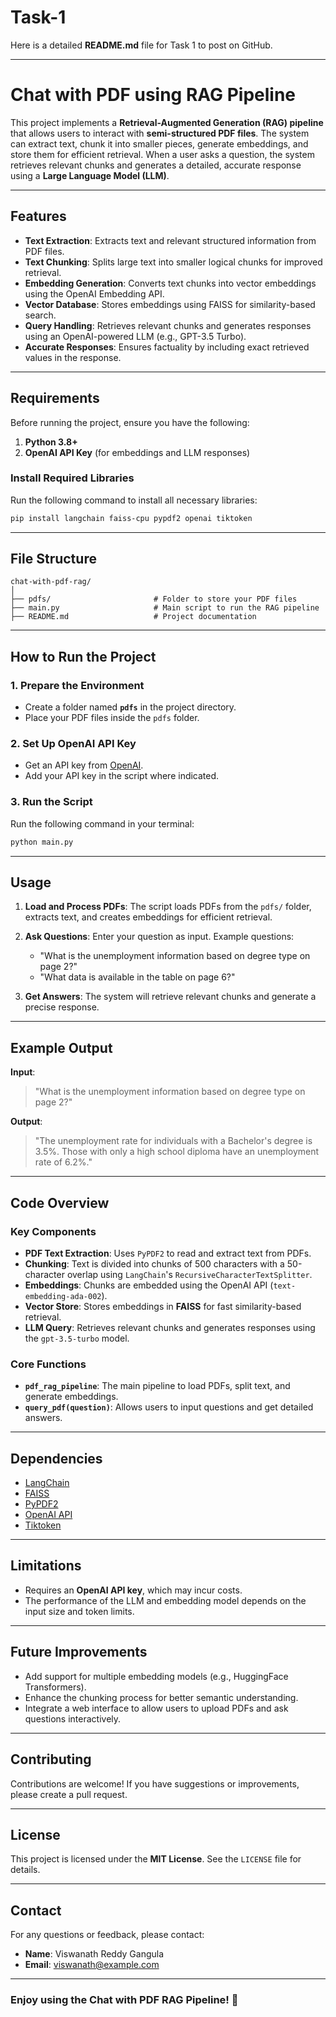 # Task-1
Here is a detailed **README.md** file for Task 1 to post on GitHub.

---

# **Chat with PDF using RAG Pipeline**

This project implements a **Retrieval-Augmented Generation (RAG) pipeline** that allows users to interact with **semi-structured PDF files**. The system can extract text, chunk it into smaller pieces, generate embeddings, and store them for efficient retrieval. When a user asks a question, the system retrieves relevant chunks and generates a detailed, accurate response using a **Large Language Model (LLM)**.

---

## **Features**
- **Text Extraction**: Extracts text and relevant structured information from PDF files.
- **Text Chunking**: Splits large text into smaller logical chunks for improved retrieval.
- **Embedding Generation**: Converts text chunks into vector embeddings using the OpenAI Embedding API.
- **Vector Database**: Stores embeddings using FAISS for similarity-based search.
- **Query Handling**: Retrieves relevant chunks and generates responses using an OpenAI-powered LLM (e.g., GPT-3.5 Turbo).
- **Accurate Responses**: Ensures factuality by including exact retrieved values in the response.

---

## **Requirements**
Before running the project, ensure you have the following:
1. **Python 3.8+**
2. **OpenAI API Key** (for embeddings and LLM responses)

### **Install Required Libraries**
Run the following command to install all necessary libraries:
```bash
pip install langchain faiss-cpu pypdf2 openai tiktoken
```

---

## **File Structure**
```
chat-with-pdf-rag/
│
├── pdfs/                       # Folder to store your PDF files
├── main.py                     # Main script to run the RAG pipeline
├── README.md                   # Project documentation
```

---

## **How to Run the Project**

### 1. **Prepare the Environment**
- Create a folder named **`pdfs`** in the project directory.
- Place your PDF files inside the `pdfs` folder.

### 2. **Set Up OpenAI API Key**
- Get an API key from [OpenAI](https://platform.openai.com/signup).
- Add your API key in the script where indicated.

### 3. **Run the Script**
Run the following command in your terminal:
```bash
python main.py
```

---

## **Usage**
1. **Load and Process PDFs**: 
   The script loads PDFs from the `pdfs/` folder, extracts text, and creates embeddings for efficient retrieval.

2. **Ask Questions**:
   Enter your question as input. Example questions:
   - "What is the unemployment information based on degree type on page 2?"
   - "What data is available in the table on page 6?"

3. **Get Answers**:
   The system will retrieve relevant chunks and generate a precise response.

---

## **Example Output**
**Input**:  
> "What is the unemployment information based on degree type on page 2?"

**Output**:  
> "The unemployment rate for individuals with a Bachelor's degree is 3.5%. Those with only a high school diploma have an unemployment rate of 6.2%."

---

## **Code Overview**

### **Key Components**
- **PDF Text Extraction**: Uses `PyPDF2` to read and extract text from PDFs.
- **Chunking**: Text is divided into chunks of 500 characters with a 50-character overlap using `LangChain`'s `RecursiveCharacterTextSplitter`.
- **Embeddings**: Chunks are embedded using the OpenAI API (`text-embedding-ada-002`).
- **Vector Store**: Stores embeddings in **FAISS** for fast similarity-based retrieval.
- **LLM Query**: Retrieves relevant chunks and generates responses using the `gpt-3.5-turbo` model.

### **Core Functions**
- **`pdf_rag_pipeline`**: The main pipeline to load PDFs, split text, and generate embeddings.
- **`query_pdf(question)`**: Allows users to input questions and get detailed answers.

---

## **Dependencies**
- [LangChain](https://python.langchain.com/)
- [FAISS](https://github.com/facebookresearch/faiss)
- [PyPDF2](https://pypi.org/project/PyPDF2/)
- [OpenAI API](https://platform.openai.com/docs/)
- [Tiktoken](https://pypi.org/project/tiktoken/)

---

## **Limitations**
- Requires an **OpenAI API key**, which may incur costs.
- The performance of the LLM and embedding model depends on the input size and token limits.

---

## **Future Improvements**
- Add support for multiple embedding models (e.g., HuggingFace Transformers).
- Enhance the chunking process for better semantic understanding.
- Integrate a web interface to allow users to upload PDFs and ask questions interactively.

---

## **Contributing**
Contributions are welcome! If you have suggestions or improvements, please create a pull request.

---

## **License**
This project is licensed under the **MIT License**. See the `LICENSE` file for details.

---

## **Contact**
For any questions or feedback, please contact:
- **Name**: Viswanath Reddy Gangula  
- **Email**: viswanath@example.com  

---

### **Enjoy using the Chat with PDF RAG Pipeline!** 🚀
